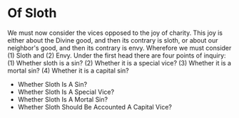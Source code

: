 # Of Sloth

We must now consider the vices opposed to the joy of charity. This joy is either about the Divine good, and then its contrary is sloth, or about our neighbor's good, and then its contrary is envy. Wherefore we must consider (1) Sloth and (2) Envy.  Under the first head there are four points of inquiry:
(1) Whether sloth is a sin?
(2) Whether it is a special vice?
(3) Whether it is a mortal sin?
(4) Whether it is a capital sin?

* Whether Sloth Is A Sin?
* Whether Sloth Is A Special Vice?
* Whether Sloth Is A Mortal Sin?
* Whether Sloth Should Be Accounted A Capital Vice?